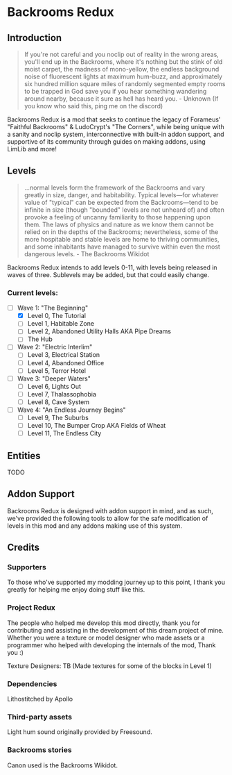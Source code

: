 # Backrooms Redux
## Introduction
> If you're not careful and you noclip out of reality in the wrong areas, you'll end up in the Backrooms, where it's nothing but the stink of old moist carpet,
> the madness of mono-yellow, the endless background noise of fluorescent lights at maximum hum-buzz, and approximately six hundred million square miles of randomly segmented empty rooms to be trapped in
God save you if you hear something wandering around nearby, because it sure as hell has heard you. - Unknown (If you know who said this, ping me on the discord)

Backrooms Redux is a mod that seeks to continue the legacy of Forameus' "Faithful Backrooms" & LudoCrypt's "The Corners", 
while being unique with a sanity and noclip system, interconnective with built-in addon support, and supportive of its community through guides on making addons, using LimLib and more!

## Levels
>…normal levels form the framework of the Backrooms and vary greatly in size, danger, and habitability.
>Typical levels—for whatever value of "typical" can be expected from the Backrooms—tend to be infinite in size (though "bounded" levels are not unheard of)
>and often provoke a feeling of uncanny familiarity to those happening upon them.
>The laws of physics and nature as we know them cannot be relied on in the depths of the Backrooms; nevertheless, some of the more hospitable and stable levels are home to thriving communities,
>and some inhabitants have managed to survive within even the most dangerous levels. - The Backrooms Wikidot

Backrooms Redux intends to add levels 0-11, with levels being released in waves of three. Sublevels may be added, but that could easily change.

### Current levels:
- [ ] Wave 1: "The Beginning"
  - [X] Level 0, The Tutorial
  - [ ] Level 1, Habitable Zone
  - [ ] Level 2, Abandoned Utility Halls AKA Pipe Dreams
  - [ ] The Hub
        
- [ ] Wave 2: "Electric Interlim"
  - [ ] Level 3, Electrical Station
  - [ ] Level 4, Abandoned Office
  - [ ] Level 5, Terror Hotel
        
- [ ] Wave 3: "Deeper Waters"
  - [ ] Level 6, Lights Out
  - [ ] Level 7, Thalassophobia
  - [ ] Level 8, Cave System

- [ ] Wave 4: "An Endless Journey Begins"
  - [ ] Level 9, The Suburbs
  - [ ] Level 10, The Bumper Crop AKA Fields of Wheat
  - [ ] Level 11, The Endless City

## Entities
TODO

## Addon Support
Backrooms Redux is designed with addon support in mind, and as such, we've provided the following 
tools to allow for the safe modification of levels in this mod and any addons making use
of this system.

## Credits
### Supporters
To those who've supported my modding journey up to this point, 
I thank you greatly for helping me enjoy doing stuff like this.

### Project Redux
The people who helped me develop this mod directly, thank you for contributing 
and assisting in the development of this dream project of mine.
Whether you were a texture or model designer who made assets or a programmer who helped with developing the internals of the mod,
Thank you :)

Texture Designers: TB (Made textures for some of the blocks in Level 1)

### Dependencies
Lithostitched by Apollo

### Third-party assets
Light hum sound originally provided by Freesound.

### Backrooms stories
Canon used is the Backrooms Wikidot.
